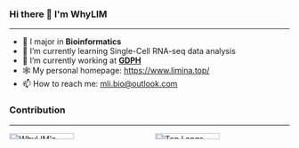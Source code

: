 ### Hi there 👋 I'm WhyLIM

<!--
**WhyLIM/WhyLIM** is a ✨ _special_ ✨ repository because its `README.md` (this file) appears on your GitHub profile.

Here are some ideas to get you started:
-->

---

- 🧬 I major in **Bioinformatics**
- 🌱 I’m currently learning Single-Cell RNA-seq data analysis
- 🏥 I’m currently working at [**GDPH**](https://www.gdghospital.org.cn/en/)
- 🕸️ My personal homepage: https://www.limina.top/
- 📫 How to reach me: mli.bio@outlook.com

### Contribution

---

<div style="display: flex;">
  <div style="flex-basis: 100%; display: flex; flex-wrap: wrap; justify-content: space-between;">
    <img src="https://github-readme-stats.vercel.app/api?username=WhyLIM&show_icons=true&theme=radical" height="180" alt="WhyLIM's GitHub stats" align="center" style="float: left; width: 48%; height: auto; margin-bottom: 10px;" />
    <img src="https://github-readme-stats.vercel.app/api/top-langs/?username=WhyLIM&layout=compact" height="180" alt="Top Langs" align="center" style="float: left; width: 48%; height: auto; margin-bottom: 10px;" />
  </div>
</div>

